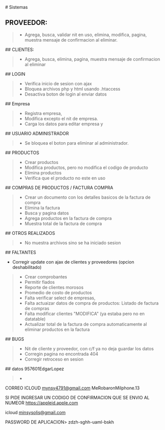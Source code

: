# Sistemas

## PROVEEDOR:
> - Agrega, busca, validar nit en uso, elimina, modifica, pagina, muestra mensaje de confirmacion al eliminar.

## CLIENTES:
> - Agrega, busca, elimina, pagina, muestra mensaje de confirmacion al eliminar

## LOGIN
> - Verifica inicio de sesion con ajax 
> - Bloquea archivos php y html usando .htaccess
> - Desactiva boton de login al enviar datos

## Empresa
> - Registra empresa, 
> - Modifica excepto el nit de empresa.
> - Carga los datos para editar empresa y 

## USUARIO ADMINISTRADOR
> - Se bloquea el boton para eliminar al administrador.

## PRODUCTOS
> - Crear productos
> - Modifica productos, pero no modifica el codigo de producto
> - Elimina productos
> - Verifica que el producto no este en uso

## COMPRAS DE PRODUCTOS / FACTURA COMPRA
> - Crear un documento con los detalles basicos de la factura de compra
> - Elimina la factura
> - Busca y pagina datos
> - Agrega productos en la factura de compra
> - Muestra total de la factura de compra

## OTROS REALIZADOS
> - No muestra archivos sino se ha iniciado sesion

## FALTANTES 
- Corregir update con ajax de clientes y proveedores (opcion deshabilitado)
> - Crear comprobantes
> - Permitir fiados
> - Reporte de clientes morosos
> - Promedio de costo de productos 
> - Falta verificar select de empresas, 
> - Falta actuaizar datos de compra de productos: Listado de factura de compras
> - Falta modificar clientes "MODIFICA" (ya estaba pero no en datatable)
> - Actualizar total de la factura de compra automaticamente al eliminar productos en la factura


## BUGS
> - Nit de cliente y proveedor, con c/f ya no deja guardar los datos
> - Corregin pagina no encontrada 404
> - Corregir retroceso en sesion


## datos
957601EdgarLopez 
> - 
CORREO ICLOUD
mynsy4791@gmail.com
MeRobaronMiIphone.13


SI PIDE INGRESAR UN CODIGO DE CONFIRMACION QUE SE ENVIO AL NUMEOR
https://appleid.apple.com


icloud
minsysolis@gmail.com


PASSWORD DE APLICACION>
zdzh-sghh-uaml-bskh
